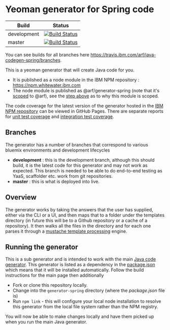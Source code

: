 # Yeoman generator for Spring code
| Build | Status |
| ------ | ---- |
| development | [![Build Status](https://travis.ibm.com/arf/java-codegen-spring.svg?token=D9H1S9JmREZirtqjnxut&branch=development)](https://travis.ibm.com/arf/java-codegen-spring) |
| master | [![Build Status](https://travis.ibm.com/arf/java-codegen-spring.svg?token=D9H1S9JmREZirtqjnxut&branch=master)](https://travis.ibm.com/arf/java-codegen-spring) |

You can see builds for all branches here https://travis.ibm.com/arf/java-codegen-spring/branches.

This is a yeoman generator that will create Java code for you.

* It is published as a node module in the IBM NPM repository : https://npm.whitewater.ibm.com
* The node module is published as @arf/generator-spring (note that it's [scoped](https://docs.npmjs.com/misc/scope#installing-scoped-packages) to @arf), see the [step above](https://github.ibm.com/Whitewater/npm) as to
why this module is scoped.

The code coverage for the latest version of the generator hosted in the [IBM NPM repository](https://npm.whitewater.ibm.com/package/@arf/generator-spring) can be viewed in GitHub Pages. There are separate reports for [unit test coverage](https://pages.github.ibm.com/arf/java-codegen-spring/cc/unit/lcov-report/index.html) and [integration test coverage](https://pages.github.ibm.com/arf/java-codegen-spring/cc/int/lcov-report/index.html).

## Branches
The generator has a number of branches that correspond to various bluemix environments and development lifecycles

* **development** : this is the development branch, although this should build, it is the latest code for this generator and may not work as expected. This branch is needed to be able to do end-to-end testing as YaaS, scaffolder etc. work from git repositories.
* **master** : this is what is deployed into live.

## Overview
The generator works by taking the answers that the user has supplied, either via the CLI or a UI, and then maps that
to a folder under the templates directory (in future this will be to a Github repository or a cache of a repository).
It then walks all the files in the directory and for each one parses it through a [mustache template processing](https://mustache.github.io/mustache.5.html) engine.

## Running the generator

This is a sub generator and is intended to work with the main [Java code generator](https://github.ibm.com/arf/java-codegen-yeoman). This generator is listed as a dependency in the [package.json](https://github.ibm.com/arf/java-codegen-yeoman/blob/development/generator-java/package.json) which means that it will be installed automatically. Follow the build instructions for the main page then additionally

* Fork or clone this repository locally.
* Change into the `generator-spring` directory (where the *package.json* file is)
* Run `npm link` - this will configure your local node installation to resolve this generator from the local file system rather than the NPM registry.

You will now be able to make changes locally and have them picked up when you run the main Java generator.
